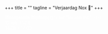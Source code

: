 +++
title = ""
tagline = "Verjaardag Nox 🦄"
+++ 

<span style="color:white">[**Diergaarde Blijdorp**]({{< ref "locatie.md" >}})</span>\
<span style="color:white">15 juni 2024</span>\
<span style="color:white">14:00 - 17:00</span>
